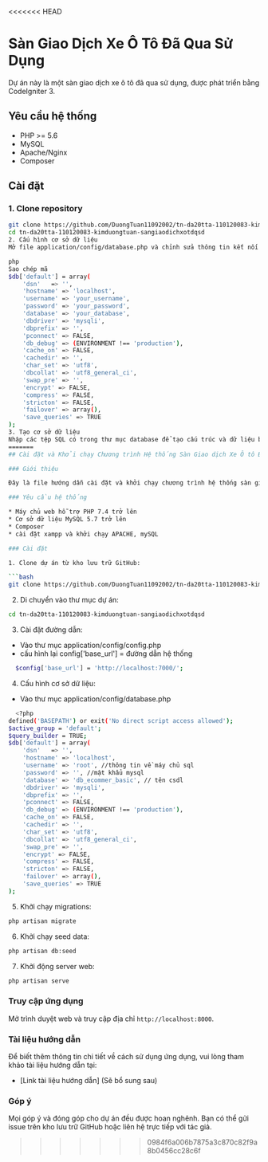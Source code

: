 <<<<<<< HEAD
# Sàn Giao Dịch Xe Ô Tô Đã Qua Sử Dụng

Dự án này là một sàn giao dịch xe ô tô đã qua sử dụng, được phát triển bằng CodeIgniter 3.

## Yêu cầu hệ thống

- PHP >= 5.6
- MySQL
- Apache/Nginx
- Composer

## Cài đặt

### 1. Clone repository

```bash
git clone https://github.com/DuongTuan11092002/tn-da20tta-110120083-kimduongtuan-sangiaodichxotdqsd.git
cd tn-da20tta-110120083-kimduongtuan-sangiaodichxotdqsd
2. Cấu hình cơ sở dữ liệu
Mở file application/config/database.php và chỉnh sửa thông tin kết nối cơ sở dữ liệu của bạn:

php
Sao chép mã
$db['default'] = array(
    'dsn'   => '',
    'hostname' => 'localhost',
    'username' => 'your_username',
    'password' => 'your_password',
    'database' => 'your_database',
    'dbdriver' => 'mysqli',
    'dbprefix' => '',
    'pconnect' => FALSE,
    'db_debug' => (ENVIRONMENT !== 'production'),
    'cache_on' => FALSE,
    'cachedir' => '',
    'char_set' => 'utf8',
    'dbcollat' => 'utf8_general_ci',
    'swap_pre' => '',
    'encrypt' => FALSE,
    'compress' => FALSE,
    'stricton' => FALSE,
    'failover' => array(),
    'save_queries' => TRUE
);
3. Tạo cơ sở dữ liệu
Nhập các tệp SQL có trong thư mục database để tạo cấu trúc và dữ liệu ban đầu cho dự án.
=======
## Cài đặt và Khởi chạy Chương trình Hệ thống Sàn Giao dịch Xe Ô tô Đã Qua Sử dụng

### Giới thiệu

Đây là file hướng dẫn cài đặt và khởi chạy chương trình hệ thống sàn giao dịch xe ô tô đã qua sử dụng được phát triển dựa trên framework CodeIgniter 3. Dự án được lưu trữ tại kho lưu trữ GitHub: [https://github.com/bcit-ci/CodeIgniter](https://github.com/bcit-ci/CodeIgniter)

### Yêu cầu hệ thống

* Máy chủ web hỗ trợ PHP 7.4 trở lên
* Cơ sở dữ liệu MySQL 5.7 trở lên
* Composer
* cài đặt xampp và khởi chạy APACHE, mySQL

### Cài đặt

1. Clone dự án từ kho lưu trữ GitHub:

```bash
git clone https://github.com/DuongTuan11092002/tn-da20tta-110120083-kimduongtuan-sangiaodichxotdqsd.git
```

2. Di chuyển vào thư mục dự án:

```bash
cd tn-da20tta-110120083-kimduongtuan-sangiaodichxotdqsd
```

3. Cài đặt đường dẫn:

 - Vào thư mục application/config/config.php
 - cấu hình lại config['base_url'] = đường dẫn hệ thống
```bash
  $config['base_url'] = 'http://localhost:7000/';
```

4. Cấu hình cơ sở dữ liệu:
- Vào thư mục application/config/database.php
```bash
  <?php
defined('BASEPATH') or exit('No direct script access allowed');
$active_group = 'default';
$query_builder = TRUE;
$db['default'] = array(
	'dsn'	=> '',
	'hostname' => 'localhost',
	'username' => 'root', //thông tin về máy chủ sql
	'password' => '', //mật khẩu mysql
	'database' => 'db_ecommer_basic', // tên csdl
	'dbdriver' => 'mysqli',
	'dbprefix' => '',
	'pconnect' => FALSE,
	'db_debug' => (ENVIRONMENT !== 'production'),
	'cache_on' => FALSE,
	'cachedir' => '',
	'char_set' => 'utf8',
	'dbcollat' => 'utf8_general_ci',
	'swap_pre' => '',
	'encrypt' => FALSE,
	'compress' => FALSE,
	'stricton' => FALSE,
	'failover' => array(),
	'save_queries' => TRUE
);
```


5. Khởi chạy migrations:

```bash
php artisan migrate
```

6. Khởi chạy seed data:

```bash
php artisan db:seed
```

7. Khởi động server web:

```bash
php artisan serve
```

### Truy cập ứng dụng

Mở trình duyệt web và truy cập địa chỉ `http://localhost:8000`.

### Tài liệu hướng dẫn

Để biết thêm thông tin chi tiết về cách sử dụng ứng dụng, vui lòng tham khảo tài liệu hướng dẫn tại:

* [Link tài liệu hướng dẫn] (Sẽ bổ sung sau)

### Góp ý

Mọi góp ý và đóng góp cho dự án đều được hoan nghênh. Bạn có thể gửi issue trên kho lưu trữ GitHub hoặc liên hệ trực tiếp với tác giả.
>>>>>>> 0984f6a006b7875a3c870c82f9a8b0456cc28c6f
